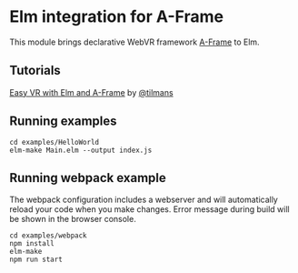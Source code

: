 # Elm integration for A-Frame

This module brings declarative WebVR framework [A-Frame](https://aframe.io/) to Elm.

## Tutorials

[Easy VR with Elm and A-Frame](https://medium.com/@tilman_s/easy-vr-with-elm-and-a-frame-a5c72cfb9945) by [@tilmans](https://github.com/tilmans)

## Running examples

    cd examples/HelloWorld
    elm-make Main.elm --output index.js
    
## Running webpack example
The webpack configuration includes a webserver and will automatically reload your code when you make changes. Error message during build will be shown in the browser console.

    cd examples/webpack
    npm install
    elm-make
    npm run start
    
    
